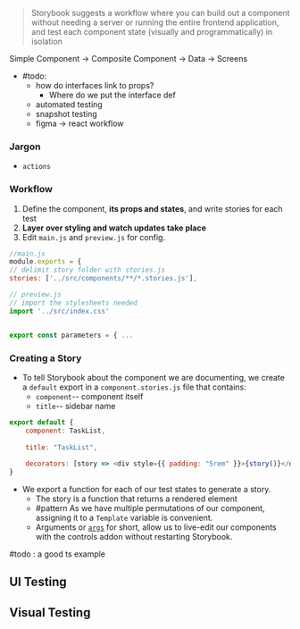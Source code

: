 
> Storybook suggests a workflow where you can build out a component without needing a server or running the entire frontend application, and test each component state (visually and programmatically) in isolation

Simple Component -> Composite Component -> Data -> Screens

+ #todo: 
	+ how do interfaces link to props?
		+ Where do we put the interface def
	+ automated testing
	+ snapshot testing
	+ figma -> react workflow

### Jargon
+ `actions`
 
### Workflow
1. Define the component, **its props and states**, and write stories for each test
2. **Layer over styling and watch updates take place** 
3. Edit `main.js` and `preview.js` for config. 

```js
//main.js
module.exports = {
// delimit story folder with stories.js
stories: ['../src/components/**/*.stories.js'],
```

```js
// preview.js
// import the stylesheets needed
import '../src/index.css'


export const parameters = { ...
```

### Creating a Story
+ To tell Storybook about the component we are documenting, we create a `default` export in a `component.stories.js` file that contains: 
	+ `component`-- component itself 
	+ `title`-- sidebar name

```js
export default {
	component: TaskList,
	
	title: "TaskList",
	
	decorators: [story => <div style={{ padding: "5rem" }}>{story()}</div>],
}
```
+ We export a function for each of our test states to generate a story. 
	+ The story is a function that returns a rendered element
	+  #pattern As we have multiple permutations of our component, assigning it to a `Template` variable is convenient.
	+ Arguments or [`args`](https://storybook.js.org/docs/react/writing-stories/args) for short, allow us to live-edit our components with the controls addon without restarting Storybook.


#todo : a good ts example


## UI Testing

## Visual Testing


